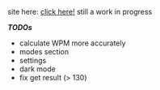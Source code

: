 site here: [click here!](https://tt-typingtest.netlify.app/)
still a work in progress

**_TODOs_**

- calculate WPM more accurately
- modes section
- settings
- dark mode
- fix get result (> 130)
